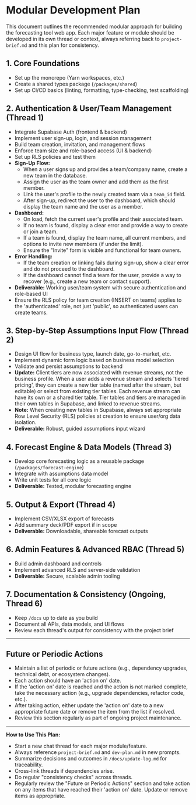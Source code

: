 # Modular Development Plan

This document outlines the recommended modular approach for building the forecasting tool web app. Each major feature or module should be developed in its own thread or context, always referring back to `project-brief.md` and this plan for consistency.

## 1. Core Foundations
- Set up the monorepo (Yarn workspaces, etc.)
- Create a shared types package (`/packages/shared`)
- Set up CI/CD basics (linting, formatting, type-checking, test scaffolding)

## 2. Authentication & User/Team Management (Thread 1)
- Integrate Supabase Auth (frontend & backend)
- Implement user sign-up, login, and session management
- Build team creation, invitation, and management flows
- Enforce team size and role-based access (UI & backend)
- Set up RLS policies and test them
- **Sign-Up Flow:**
  - When a user signs up and provides a team/company name, create a new team in the database.
  - Assign the user as the team owner and add them as the first member.
  - Link the user's profile to the newly created team via a `team_id` field.
  - After sign-up, redirect the user to the dashboard, which should display the team name and the user as a member.
- **Dashboard:**
  - On load, fetch the current user's profile and their associated team.
  - If no team is found, display a clear error and provide a way to create or join a team.
  - If a team is found, display the team name, all current members, and options to invite new members (if under the limit).
  - Ensure the "Invite" form is visible and functional for team owners.
- **Error Handling:**
  - If the team creation or linking fails during sign-up, show a clear error and do not proceed to the dashboard.
  - If the dashboard cannot find a team for the user, provide a way to recover (e.g., create a new team or contact support).
- **Deliverable:** Working user/team system with secure authentication and role-based UI
- Ensure the RLS policy for team creation (INSERT on teams) applies to the 'authenticated' role, not just 'public', so authenticated users can create teams.

## 3. Step-by-Step Assumptions Input Flow (Thread 2)
- Design UI flow for business type, launch date, go-to-market, etc.
- Implement dynamic form logic based on business model selection
- Validate and persist assumptions to backend
- **Update:** Client tiers are now associated with revenue streams, not the business profile. When a user adds a revenue stream and selects 'tiered pricing', they can create a new tier table (named after the stream, but editable) or select from existing tier tables. Each revenue stream can have its own or a shared tier table. Tier tables and tiers are managed in their own tables in Supabase, and linked to revenue streams.
- **Note:** When creating new tables in Supabase, always set appropriate Row Level Security (RLS) policies at creation to ensure user/org data isolation.
- **Deliverable:** Robust, guided assumptions input wizard

## 4. Forecast Engine & Data Models (Thread 3)
- Develop core forecasting logic as a reusable package (`/packages/forecast-engine`)
- Integrate with assumptions data model
- Write unit tests for all core logic
- **Deliverable:** Tested, modular forecasting engine

## 5. Output & Export (Thread 4)
- Implement CSV/XLSX export of forecasts
- Add summary deck/PDF export if in scope
- **Deliverable:** Downloadable, shareable forecast outputs

## 6. Admin Features & Advanced RBAC (Thread 5)
- Build admin dashboard and controls
- Implement advanced RLS and server-side validation
- **Deliverable:** Secure, scalable admin tooling

## 7. Documentation & Consistency (Ongoing, Thread 6)
- Keep `/docs` up to date as you build
- Document all APIs, data models, and UI flows
- Review each thread's output for consistency with the project brief

---

## Future or Periodic Actions

- Maintain a list of periodic or future actions (e.g., dependency upgrades, technical debt, or ecosystem changes).
- Each action should have an 'action on' date.
- If the 'action on' date is reached and the action is not marked complete, take the necessary action (e.g., upgrade dependencies, refactor code, etc.).
- After taking action, either update the 'action on' date to a new appropriate future date or remove the item from the list if resolved.
- Review this section regularly as part of ongoing project maintenance.

---

**How to Use This Plan:**
- Start a new chat thread for each major module/feature.
- Always reference `project-brief.md` and `dev-plan.md` in new prompts.
- Summarize decisions and outcomes in `/docs/update-log.md` for traceability.
- Cross-link threads if dependencies arise.
- Do regular "consistency checks" across threads.
- Regularly review the "Future or Periodic Actions" section and take action on any items that have reached their 'action on' date. Update or remove items as appropriate. 